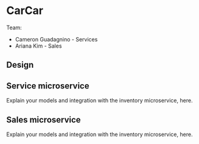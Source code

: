 # CarCar

Team:

* Cameron Guadagnino - Services
* Ariana Kim - Sales

## Design

## Service microservice

Explain your models and integration with the inventory
microservice, here.

## Sales microservice

Explain your models and integration with the inventory
microservice, here.
